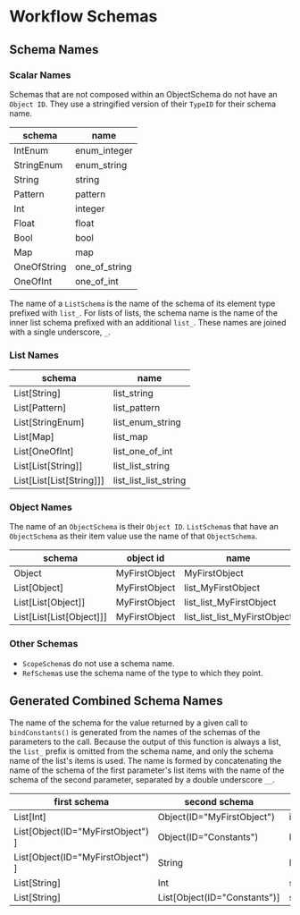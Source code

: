 # Workflow Schemas

## Schema Names

### Scalar Names

Schemas that are not composed within an ObjectSchema do not have an 
`Object ID`. They use a stringified version of their `TypeID` for 
their schema name.

| schema      | name          |
|-------------|---------------|
| IntEnum     | enum_integer  |
| StringEnum  | enum_string   |
| String      | string        |
| Pattern     | pattern       |
| Int         | integer       |
| Float       | float         |
| Bool        | bool          |
| Map         | map           |
| OneOfString | one_of_string |
| OneOfInt    | one_of_int    |

The name of a `ListSchema` is the name of the schema of its element type 
prefixed with `list_`. For lists of lists, the schema name is the name of 
the inner list schema prefixed with an additional `list_`. These names are 
joined with a single underscore, `_`.

### List Names

| schema                   | name                  |
|--------------------------|-----------------------|
| List[String]             | list_string           |
| List[Pattern]            | list_pattern          |
| List[StringEnum]         | list_enum_string      |
| List[Map]                | list_map              |
| List[OneOfInt]           | list_one_of_int       |
| List[List[String]]       | list_list_string      |
| List[List[List[String]]] | list_list_list_string |

### Object Names

The name of an `ObjectSchema` is their `Object ID`. `ListSchema`s that 
have an `ObjectSchema` as their item value use the name of that `ObjectSchema`.

| schema                   | object id     | name                         |
|--------------------------|---------------|------------------------------|
| Object                   | MyFirstObject | MyFirstObject                |
| List[Object]             | MyFirstObject | list_MyFirstObject           |
| List[List[Object]]       | MyFirstObject | list_list_MyFirstObject      |
| List[List[List[Object]]] | MyFirstObject | list_list_list_MyFirstObject |
 
### Other Schemas

* `ScopeSchema`s do not use a schema name.
* `RefSchema`s use the schema name of the type to which they point.

## Generated Combined Schema Names

The name of the schema for the value returned by a given call to `bindConstants()` is generated from the names of the schemas of the parameters to the call.  Because the output of this function is always a list, the `list_` prefix is omitted from the schema name, and only the schema name of the list's items is used. The name is formed by concatenating the name of the schema of the first parameter's list items with the name of the schema of the second parameter, separated by a double underscore `__`.

| first schema                      | second schema                | name                     |
|-----------------------------------|------------------------------|--------------------------|
| List[Int]                         | Object(ID="MyFirstObject")   | int__MyFirstObject       |
| List[Object(ID="MyFirstObject") ] | Object(ID="Constants")       | MyFirstObject__Constants |
| List[Object(ID="MyFirstObject") ] | String                       | MyFirstObject__string    |
| List[String]                      | Int                          | string__int              |
| List[String]                      | List[Object(ID="Constants")] | string__list_Constants   |
